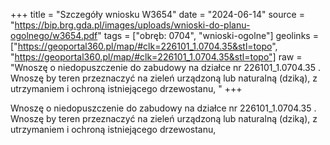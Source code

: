 +++
title = "Szczegóły wniosku W3654"
date = "2024-06-14"
source = "https://bip.brg.gda.pl/images/uploads/wnioski-do-planu-ogolnego/w3654.pdf"
tags = ["obręb: 0704", "wnioski-ogolne"]
geolinks = ["https://geoportal360.pl/map/#clk=226101_1.0704.35&stl=topo", "https://geoportal360.pl/map/#clk=226101_1.0704.35&stl=topo"]
raw = "Wnoszę o niedopuszczenie do zabudowy na działce nr 226101_1.0704.35 . Wnoszę by teren przeznaczyć na zieleń urządzoną lub naturalną (dziką), z utrzymaniem i ochroną istniejącego drzewostanu, "
+++

Wnoszę o niedopuszczenie do zabudowy na działce nr 226101_1.0704.35 . Wnoszę
by teren przeznaczyć na zieleń urządzoną lub naturalną (dziką), z utrzymaniem i ochroną
istniejącego drzewostanu,



